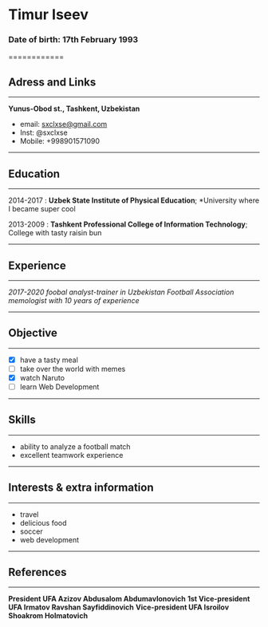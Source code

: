 # Timur Iseev
### Date of birth: 17th February 1993
============
## Adress and Links

-------------------     ----------------------------
**Yunus-Obod st., Tashkent,  Uzbekistan**                 
* email: sxclxse@gmail.com 
* Inst: @sxclxse 
* Mobile: +998901571090 
-------------------     ----------------------------

## Education
---------

 2014-2017
:   **Uzbek State Institute of Physical Education**; *University where I became super cool

 2013-2009
:   **Tashkent Professional College of Information Technology**; College with tasty raisin bun

----------

## Experience
----------
_2017-2020 foobal analyst-trainer in Uzbekistan Football Association_
_memologist with 10 years of experience_

----------

## Objective
----------

- [x] have a tasty meal
- [ ] take over the world with memes
- [x] watch Naruto
- [ ] learn Web Development

----------

## Skills
----------

* ability to analyze a football match
* excellent teamwork experience

----------

## Interests & extra information
-----------

* travel
* delicious food
* soccer
* web development

-----------

## References
-----------

**President UFA Azizov Abdusalom Abdumavlonovich**
**1st Vice-president UFA Irmatov Ravshan Sayfiddinovich**
**Vice-president UFA Isroilov Shoakrom Holmatovich**